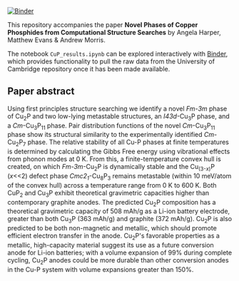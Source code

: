 [![Binder](https://mybinder.org/badge_logo.svg)](https://mybinder.org/v2/gh/haperaf13/data.copper_phosphides/master)

This repository accompanies the paper **Novel Phases of Copper Phosphides from Computational Structure Searches** by Angela Harper, Matthew Evans & Andrew Morris.

The notebook `CuP_results.ipynb` can be explored interactively with [Binder](https://mybinder.org/v2/gh/haperaf13/data.copper_phosphides/master), which provides functionality to pull the raw data from the University of Cambridge repository once it has been made available.

## Paper abstract

Using first principles structure searching we identify a novel *Fm-3m* phase of Cu<sub>2</sub>P and two low-lying metastable structures, an *I43d*-Cu<sub>3</sub>P phase, and a *Cm*-Cu<sub>3</sub>P<sub>11</sub> phase. Pair distribution functions of the novel *Cm*-Cu<sub>3</sub>P<sub>11</sub> phase show its structural similarity to the experimentally identified *Cm*-Cu<sub>2</sub>P<sub>7</sub> phase. The relative stability of all Cu-P phases at finite temperatures is determined by calculating the Gibbs Free energy using vibrational effects from phonon modes at 0 K. From this, a finite-temperature convex hull is created, on which *Fm-3m*-Cu<sub>2</sub>P is dynamically stable and the Cu<sub>(3-*x*)</sub>P (*x*<<2) defect phase *Cmc2*<sub>*1*</sub>-Cu<sub>8</sub>P<sub>3</sub> remains metastable (within 10 meV/atom of the convex hull) across a temperature range from 0 K to 600 K. Both CuP<sub>2</sub> and Cu<sub>3</sub>P exhibit theoretical gravimetric capacities higher than contemporary graphite anodes. The predicted Cu<sub>2</sub>P composition has a theoretical gravimetric capacity of 508 mAh/g as a Li-ion battery electrode, greater than both Cu<sub>3</sub>P (363 mAh/g) and graphite (372 mAh/g). Cu<sub>2</sub>P is also predicted to be both non-magnetic and metallic, which should promote efficient electron transfer in the anode. Cu<sub>2</sub>P's favorable properties as a metallic, high-capacity material suggest its use as a future conversion anode for Li-ion batteries; with a volume expansion of 99% during complete cycling, Cu<sub>2</sub>P anodes could be more durable than other conversion anodes in the Cu-P system with volume expansions greater than 150%.
